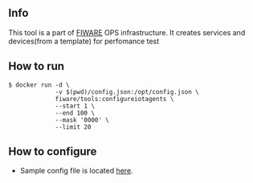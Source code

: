 ## Info
This tool is a part of [FIWARE](https://fiware.org) OPS infrastructure.
It creates services and devices(from a template) for perfomance test

## How to run
```console
$ docker run -d \
             -v $(pwd)/config.json:/opt/config.json \ 
             fiware/tools:configureiotagents \
             --start 1 \
             --end 100 \
             --mask '0000' \
             --limit 20
```

## How to configure
+ Sample config file is located [here](./config.example.json).
